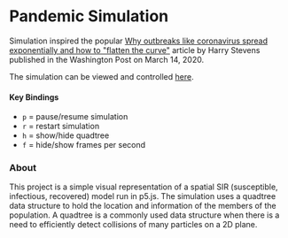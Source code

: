 # Pandemic Simulation
Simulation inspired the popular [Why outbreaks like
coronavirus spread exponentially and how to "flatten the curve"](https://www.washingtonpost.com/graphics/2020/world/corona-simulator/)
article by Harry Stevens published in the Washington Post
on March 14, 2020.

The simulation can be viewed and controlled [here](https://dansarno.github.io/p5-pandemic-simulation/).

#### Key Bindings
- `p` = pause/resume simulation
- `r` = restart simulation
- `h` = show/hide quadtree
- `f` = hide/show frames per second

### About
This project is a simple visual representation of a spatial SIR
(susceptible, infectious, recovered) model run in p5.js. 
The simulation uses a quadtree data structure to hold the location
and information of the members of the population. A quadtree
is a commonly used data structure when there is a need to efficiently
detect collisions of many particles on a 2D plane.
